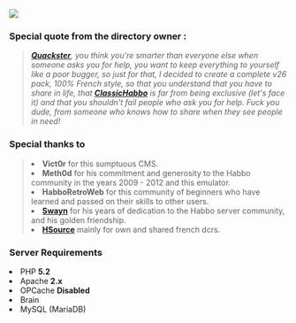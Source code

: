 <html><img src="https://i.imgur.com/6XWkZ6T.png">
<h3>Special quote from the directory owner :</h3>
  
 <blockquote><justify><i><a href="http://forum.ragezone.com/members/861739.html"><b>Quackster</b></a>, you think you're smarter than everyone else when someone asks you for help, you want to keep everything to yourself like a poor bugger, so just for that, I decided to create a complete v26 pack, 100% French style, so that you understand that you have to share in life, that <a href="https://classichabbo.com/"><b>ClassicHabbo</b></a> is far from being exclusive (let's face it) and that you shouldn't fail people who ask you for help. Fuck you dude, from someone who knows how to share when they see people in need!</i></justify></blockquote>
 
 <h3>Special thanks to</h3>
 <blockquote>
  <justify>
    <li> <b>Vict0r</b> for this sumptuous CMS.</li>
    <li> <b>Meth0d</b> for his commitment and generosity to the Habbo community in the years 2009 - 2012 and this emulator.</li>
    <li> <b>HabboRetroWeb</b> for this community of beginners who have learned and passed on their skills to other users.</li>
    <li> <b><a href="https://habbo-dev.fr/membre/748-swayn/">Swayn</a></b> for his years of dedication to the Habbo server community, and his golden friendship.</li>
    <li> <b><a href="https://hsource.fr/">HSource</a></b> mainly for own and shared french dcrs.</li>
  </justify>
  </blockquote>
 
<h3>Server Requirements</h3>
<li>PHP <b>5.2</b></li>
<li>Apache <b>2.x</b></li>
<li>OPCache <b>Disabled</b></li>
<li>Brain</li>
<li>MySQL (MariaDB)</li>
